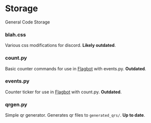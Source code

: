 # Storage
General Code Storage

### blah.css ###
Various css modifications for discord. **Likely outdated**.

### count.py ###
Basic counter commands for use in [Flagbot](https://github.com/GriffinG1/Flagbot) with events.py. **Outdated**.

### events.py ###
Counter ticker for use in [Flagbot](https://github.com/GriffinG1/Flagbot) with count.py. **Outdated**.

### qrgen.py ###
Simple qr generator. Generates qr files to `generated_qrs/`. **Up to date**.